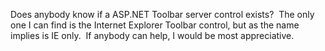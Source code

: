 Does anybody know if a ASP.NET Toolbar server control exists?  The only
one I can find is the Internet Explorer Toolbar control, but as the name
implies is IE only.  If anybody can help, I would be most appreciative.
